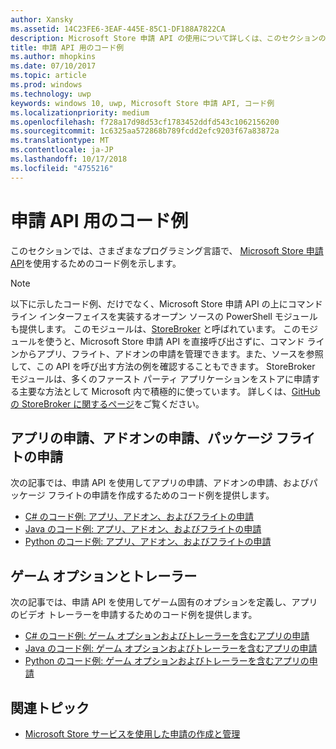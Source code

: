 ```yaml
---
author: Xansky
ms.assetid: 14C23FE6-3EAF-445E-85C1-DF188A7822CA
description: Microsoft Store 申請 API の使用について詳しくは、このセクションのコード例を使用します。
title: 申請 API 用のコード例
ms.author: mhopkins
ms.date: 07/10/2017
ms.topic: article
ms.prod: windows
ms.technology: uwp
keywords: windows 10, uwp, Microsoft Store 申請 API, コード例
ms.localizationpriority: medium
ms.openlocfilehash: f728a17d98d53cf1783452ddfd543c1062156200
ms.sourcegitcommit: 1c6325aa572868b789fcdd2efc9203f67a83872a
ms.translationtype: MT
ms.contentlocale: ja-JP
ms.lasthandoff: 10/17/2018
ms.locfileid: "4755216"
---
```

# <a name="code-examples-for-the-submission-api"></a>申請 API 用のコード例

このセクションでは、さまざまなプログラミング言語で、 [Microsoft Store 申請 API](create-and-manage-submissions-using-windows-store-services.md)を使用するためのコード例を示します。

> [!NOTE]
> 以下に示したコード例、だけでなく、Microsoft Store 申請 API の上にコマンド ライン インターフェイスを実装するオープン ソースの PowerShell モジュールも提供します。 このモジュールは、[StoreBroker](https://aka.ms/storebroker) と呼ばれています。 このモジュールを使うと、Microsoft Store 申請 API を直接呼び出さずに、コマンド ラインからアプリ、フライト、アドオンの申請を管理できます。また、ソースを参照して、この API を呼び出す方法の例を確認することもできます。 StoreBroker モジュールは、多くのファースト パーティ アプリケーションをストアに申請する主要な方法として Microsoft 内で積極的に使っています。 詳しくは、[GitHub の StoreBroker に関するページ](https://aka.ms/storebroker)をご覧ください。

## <a name="app-submissions-add-on-submissions-and-package-flight-submissions"></a>アプリの申請、アドオンの申請、パッケージ フライトの申請

次の記事では、申請 API を使用してアプリの申請、アドオンの申請、およびパッケージ フライトの申請を作成するためのコード例を提供します。

* [C# のコード例: アプリ、アドオン、およびフライトの申請](csharp-code-examples-for-the-windows-store-submission-api.md)
* [Java のコード例: アプリ、アドオン、およびフライトの申請](java-code-examples-for-the-windows-store-submission-api.md)
* [Python のコード例: アプリ、アドオン、およびフライトの申請](python-code-examples-for-the-windows-store-submission-api.md)

## <a name="game-options-and-trailers"></a>ゲーム オプションとトレーラー

次の記事では、申請 API を使用してゲーム固有のオプションを定義し、アプリのビデオ トレーラーを申請するためのコード例を提供します。

* [C# のコード例: ゲーム オプションおよびトレーラーを含むアプリの申請](csharp-code-examples-for-submissions-game-options-and-trailers.md)
* [Java のコード例: ゲーム オプションおよびトレーラーを含むアプリの申請](java-code-examples-for-submissions-game-options-and-trailers.md)
* [Python のコード例: ゲーム オプションおよびトレーラーを含むアプリの申請](python-code-examples-for-submissions-game-options-and-trailers.md)

## <a name="related-topics"></a>関連トピック

* [Microsoft Store サービスを使用した申請の作成と管理](create-and-manage-submissions-using-windows-store-services.md)
